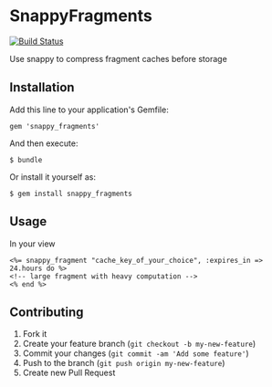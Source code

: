 # SnappyFragments

[![Build Status](https://travis-ci.org/fracklen/snappy_fragments.png?branch=master)](https://travis-ci.org/fracklen/snappy_fragments)
 
Use snappy to compress fragment caches before storage

## Installation

Add this line to your application's Gemfile:

    gem 'snappy_fragments'

And then execute:

    $ bundle

Or install it yourself as:

    $ gem install snappy_fragments

## Usage

In your view

    <%= snappy_fragment "cache_key_of_your_choice", :expires_in => 24.hours do %>
    <!-- large fragment with heavy computation -->
    <% end %>

## Contributing

1. Fork it
2. Create your feature branch (`git checkout -b my-new-feature`)
3. Commit your changes (`git commit -am 'Add some feature'`)
4. Push to the branch (`git push origin my-new-feature`)
5. Create new Pull Request
